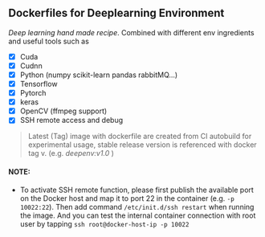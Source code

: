 ## Dockerfiles for Deeplearning Environment 

*Deep learning hand made recipe*. Combined with different env ingredients and useful tools such as  

- [x] Cuda
- [x] Cudnn
- [x] Python (numpy scikit-learn pandas rabbitMQ...)
- [x] Tensorflow
- [x] Pytorch
- [x] keras
- [x] OpenCV (ffmpeg support)
- [x] SSH remote access and debug

> Latest (Tag) image with dockerfile are created from CI autobuild for experimental usage, stable release version is referenced with docker tag v. (e.g.   *deepenv:v1.0* )  



#### NOTE:

- To activate SSH remote function, please first publish the available port on the Docker host and map it to port 22 in the container (e.g. `-p 10022:22`).  Then add command `/etc/init.d/ssh restart` when running the image. And you can test the internal container connection with root user by tapping `ssh root@docker-host-ip -p 10022`

